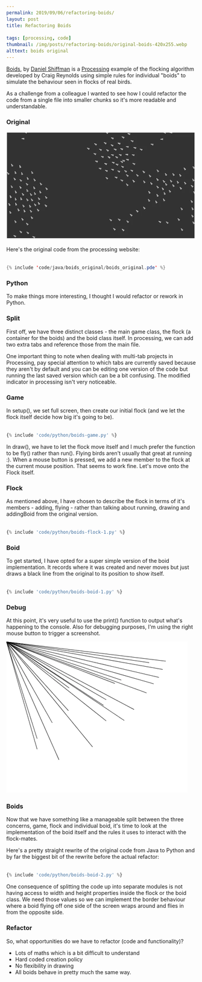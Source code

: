 ```yaml
---
permalink: 2019/09/06/refactoring-boids/
layout: post
title: Refactoring Boids

tags: [processing, code]
thumbnail: /img/posts/refactoring-boids/original-boids-420x255.webp
alttext: boids original
---
```


<a href="https://processing.org/examples/flocking.html">Boids</a>, by <a href="https://shiffman.net/">Daniel Shiffman</a> is a <a href="https://processing.org/">Processing</a> example of the flocking algorithm developed by Craig Reynolds using simple rules for individual "boids" to simulate the behaviour seen
in flocks of real birds.

As a challenge from a colleague I wanted to see how I could refactor the code from a single file into smaller chunks so it's more readable and understandable.

### Original

![original](/img/posts/refactoring-boids/original-boids.webp)

Here's the original code from the processing website:

```java

{% include 'code/java/boids_original/boids_original.pde' %}

```

### Python

To make things more interesting, I thought I would refactor or rework in Python.

### Split

First off, we have three distinct classes - the main game class, the flock (a container for the
boids) and the boid class itself. In processing, we can add two extra tabs and reference those from the
main file.

One important thing to note when dealing with multi-tab projects in Processing, pay special attention to which tabs
are currently saved because they aren't by default and you can be editing one version of the code but running the last
saved version which can be a bit confusing. The modified indicator in processing isn't very noticeable.

### Game

In setup(), we set full screen, then create our initial flock (and we let the flock itself decide how big it's going to be).

```python

{% include 'code/python/boids-game.py' %}

```

In draw(), we have to let the flock move itself and I much prefer the function to be fly() rather than run(). Flying birds aren't usually that great at running :). When a mouse button is pressed, we add a new member to the flock at the
current mouse position. That seems to work fine. Let's move onto the Flock itself.

### Flock

As mentioned above, I have chosen to describe the flock in terms of it's members - adding, flying - rather than talking
about running, drawing and addingBoid from the original version.

```python

{% include 'code/python/boids-flock-1.py' %}

```

### Boid

To get started, I have opted for a super simple version of the boid implementation. It records where it was created and
never moves but just draws a black line from the original to its position to show itself.

```python

{% include 'code/python/boids-boid-1.py' %}

```

### Debug

At this point, it's very useful to use the print() function to output what's happening to the console. Also for debugging purposes,
I'm using the right mouse button to trigger a screenshot.

![initial flock](/img/posts/refactoring-boids/refactoring-boids-1.webp)

### Boids

Now that we have something like a manageable split between the three concerns, game, flock and individual boid, it's time to look at the implementation
of the boid itself and the rules it uses to interact with the flock-mates.

Here's a pretty straight rewrite of the original code from Java to Python and by far the biggest bit of the rewrite before the actual refactor:

```python

{% include 'code/python/boids-boid-2.py' %}

```

One consequence of splitting the code up into separate modules is not having access to width and height properties inside the flock or the boid class. We need those
values so we can implement the border behaviour where a boid flying off one side of the screen wraps around and flies in from the opposite side.

### Refactor

So, what opportunities do we have to refactor (code and functionality)?

- Lots of maths which is a bit difficult to understand
- Hard coded creation policy
- No flexibility in drawing
- All boids behave in pretty much the same way.
